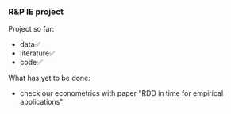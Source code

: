 ### R&P IE project

Project so far:

* data✅
* literature✅
* code✅

What has yet to be done:

* check our econometrics with paper "RDD in time for empirical applications"